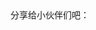 <div class="shareto">
<span class="hidden-xs">分享给小伙伴们吧：</span>
<div class="bdsharebuttonbox" data-tag="share_1">
	<a class="bds_tsina" data-cmd="tsina" href="#"></a>
	<a class="bds_renren" data-cmd="renren" href="#"></a>
	<a class="bds_qzone" data-cmd="qzone" href="#"></a>
	<a class="bds_tqq" data-cmd="tqq" href="#"></a>
	<a class="bds_weixin" data-cmd="weixin" href="#"></a>
	<a class="bds_more" data-cmd="more" href="#"></a>
</div>
</div>
<script>
	function getImgs() {
		var all = document.getElementsByTagName('img');
		var elements = new Array();
		for (var e = 0; e < all.length; e++) {
			elements[elements.length] = all[e];
		}
		return elements;
	}

	var sharePicture;
	var imgs = getImgs();

	if(imgs != null && imgs.length > 0){
		sharePicture = imgs[0].src;
	}

	sharePicture = sharePicture || 'https://2s66lw.bl3301.livefilestore.com/y2pIlAqf_XWwsDHjEaTPBHGkXmKLncn3uUoXwx-ViqlHkaF8BT-1wp1teBnSgDDnVcu7MsqiOeARHr_LfRos5IJfaCkMLBqp-L9NX7_9gpIDvU_cwqRQ0PCaOwVN1_rDQCeIijX4pW8dIhZxLcy_j_TQQ/h_large_LtVW_53710001b3612f76.jpg';

	var shareText = document.title;
	var shareUrl = window.location.href;
	var myList = document.getElementsByTagName("p");
	var shareDesc;

	for(var i = 0; i < myList.length; i++) {
		shareDesc += myList[i].innerHTML;
		if(shareDesc.length > 50)
			break;
	}
	if(shareDesc.length > 50){
		shareDesc = shareDesc.slice(0, 50);
	}
	shareDesc += "……";

	window._bd_share_config = {
		common : {
			bdText : shareText,
			bdUrl : shareUrl,
			bdPic : sharePicture,
			bdDesc : shareDesc
		},
		share : [{
			"tag" : "share_1",
			"bdSize" : 32
		}]
	}
	with(document)0[(getElementsByTagName('head')[0]||body).appendChild(createElement('script')).src='http://bdimg.share.baidu.com/static/api/js/share.js?cdnversion='+~(-new Date()/36e5)];
</script>
